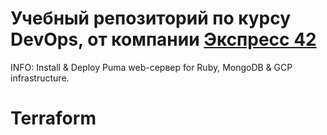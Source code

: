 # Учебный репозиторий по курсу DevOps, от компании [Экспресс 42](https://express42.com/)

INFO: Install & Deploy Puma web-сервер for Ruby, MongoDB & GCP infrastructure.

# Terraform
